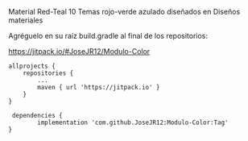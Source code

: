 Material Red-Teal
10 Temas rojo-verde azulado diseñados en  Diseños materiales

Agréguelo en su raíz build.gradle al final de los repositorios:

https://jitpack.io/#JoseJR12/Modulo-Color

	allprojects {
		repositories {
			...
			maven { url 'https://jitpack.io' }
		}
	}
     
     dependencies {
	        implementation 'com.github.JoseJR12:Modulo-Color:Tag'
	}
     
